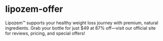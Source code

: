 # lipozem-offer
Lipozem™ supports your healthy weight loss journey with premium, natural ingredients. Grab your bottle for just $49 at 87% off—visit our official site for reviews, pricing, and special offers!
